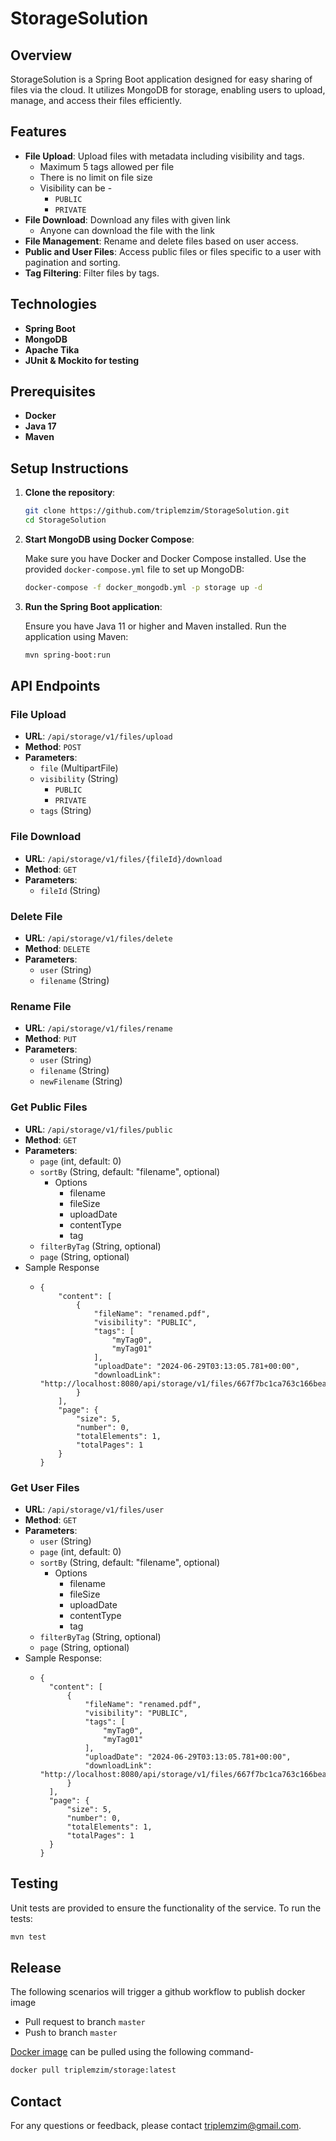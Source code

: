 # StorageSolution

## Overview

StorageSolution is a Spring Boot application designed for easy sharing of files via the cloud. It utilizes MongoDB for storage, enabling users to upload, manage, and access their files efficiently.

## Features

- **File Upload**: Upload files with metadata including visibility and tags.
  - Maximum 5 tags allowed per file
  - There is no limit on file size
  - Visibility can be -
    - `PUBLIC`
    - `PRIVATE`
- **File Download**: Download any files with given link
  - Anyone can download the file with the link
- **File Management**: Rename and delete files based on user access.
- **Public and User Files**: Access public files or files specific to a user with pagination and sorting.
- **Tag Filtering**: Filter files by tags.

## Technologies

- **Spring Boot**
- **MongoDB**
- **Apache Tika**
- **JUnit & Mockito for testing**

## Prerequisites

- **Docker**
- **Java 17**
- **Maven**

## Setup Instructions

1. **Clone the repository**:

    ```sh
    git clone https://github.com/triplemzim/StorageSolution.git
    cd StorageSolution
    ```

2. **Start MongoDB using Docker Compose**:

   Make sure you have Docker and Docker Compose installed. Use the provided `docker-compose.yml` file to set up MongoDB:

    ```sh
    docker-compose -f docker_mongodb.yml -p storage up -d
    ```

3. **Run the Spring Boot application**:

   Ensure you have Java 11 or higher and Maven installed. Run the application using Maven:

    ```sh
    mvn spring-boot:run
    ```

## API Endpoints

### File Upload

- **URL**: `/api/storage/v1/files/upload`
- **Method**: `POST`
- **Parameters**:
    - `file` (MultipartFile)
    - `visibility` (String)
      - `PUBLIC`
      - `PRIVATE`
    - `tags` (String)

### File Download

- **URL**: `/api/storage/v1/files/{fileId}/download`
- **Method**: `GET`
- **Parameters**:
    - `fileId` (String)

### Delete File

- **URL**: `/api/storage/v1/files/delete`
- **Method**: `DELETE`
- **Parameters**:
    - `user` (String)
    - `filename` (String)

### Rename File

- **URL**: `/api/storage/v1/files/rename`
- **Method**: `PUT`
- **Parameters**:
    - `user` (String)
    - `filename` (String)
    - `newFilename` (String)

### Get Public Files

- **URL**: `/api/storage/v1/files/public`
- **Method**: `GET`
- **Parameters**:
    - `page` (int, default: 0)
    - `sortBy` (String, default: "filename", optional)
      - Options
        - filename
        - fileSize
        - uploadDate
        - contentType
        - tag
    - `filterByTag` (String, optional)
    - `page` (String, optional)
- Sample Response
  - ```
    {
        "content": [
            {
                "fileName": "renamed.pdf",
                "visibility": "PUBLIC",
                "tags": [
                    "myTag0",
                    "myTag01"
                ],
                "uploadDate": "2024-06-29T03:13:05.781+00:00",
                "downloadLink": "http://localhost:8080/api/storage/v1/files/667f7bc1ca763c166bea7c64/download"
            }
        ],
        "page": {
            "size": 5,
            "number": 0,
            "totalElements": 1,
            "totalPages": 1
        }
    }
    ```

### Get User Files

- **URL**: `/api/storage/v1/files/user`
- **Method**: `GET`
- **Parameters**:
    - `user` (String)
    - `page` (int, default: 0)
    - `sortBy` (String, default: "filename", optional)
      - Options
        - filename
        - fileSize
        - uploadDate
        - contentType
        - tag
    - `filterByTag` (String, optional)
    - `page` (String, optional)
- Sample Response:
  - ```
    {
      "content": [
          {
              "fileName": "renamed.pdf",
              "visibility": "PUBLIC",
              "tags": [
                  "myTag0",
                  "myTag01"
              ],
              "uploadDate": "2024-06-29T03:13:05.781+00:00",
              "downloadLink": "http://localhost:8080/api/storage/v1/files/667f7bc1ca763c166bea7c64/download"
          }
      ],
      "page": {
          "size": 5,
          "number": 0,
          "totalElements": 1,
          "totalPages": 1
      }
    }
    ```

## Testing

Unit tests are provided to ensure the functionality of the service. To run the tests:

```sh
mvn test
```

## Release

The following scenarios will trigger a github workflow to publish docker image
- Pull request to branch `master`
- Push to branch `master`

[Docker image](https://hub.docker.com/repository/docker/triplemzim/storage/general) can be pulled using the following command-
```sh
docker pull triplemzim/storage:latest
```


## Contact
For any questions or feedback, please contact triplemzim@gmail.com.